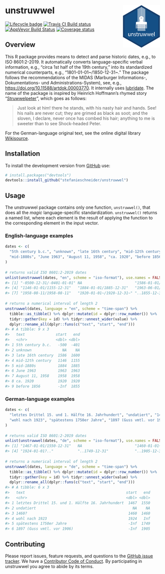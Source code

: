 
<!-- README.md is generated from README.Rmd. Please edit that file -->

# unstruwwel <img src="man/figures/logo.png" align="right" width="120" />

[![Lifecycle
badge](https://img.shields.io/badge/lifecycle-maturing-blue.svg)](https://www.tidyverse.org/lifecycle/#maturing)
[![Travis CI Build
status](https://travis-ci.org/stefanieschneider/unstruwwel.svg?branch=master)](https://travis-ci.org/stefanieschneider/unstruwwel)
[![AppVeyor Build
Status](https://ci.appveyor.com/api/projects/status/github/stefanieschneider/unstruwwel?branch=master&svg=true)](https://ci.appveyor.com/project/stefanieschneider/unstruwwel)
[![Coverage
status](https://codecov.io/github/stefanieschneider/unstruwwel/coverage.svg?branch=master)](https://codecov.io/github/stefanieschneider/unstruwwel?branch=master)

## Overview

This R package provides means to detect and parse historic dates, e.g.,
to ISO 8601:2-2019. It automatically converts language-specific verbal
information, e.g., “circa 1st half of the 19th century,” into its
standardized numerical counterparts, e.g., “1801-01-01\~/1850-12-31\~.”
The package follows the recommendations of the MIDAS (Marburger
Informations-, Dokumentations- und Administrations-System), see, e.g.,
<https://doi.org/10.11588/artdok.00003770>. It internally uses
[lubridate](https://github.com/tidyverse/lubridate). The name of the
package is inspired by Heinrich Hoffmann’s rhymed story
“[Struwwelpeter](http://www.gutenberg.org/files/12116/12116-h/12116-h.htm#Shock-headed_Peter)”,
which goes as follows:

> Just look at him\! there he stands, with his nasty hair and hands.
> See\! his nails are never cut; they are grimed as black as soot; and
> the sloven, I declare, never once has combed his hair; anything to me
> is sweeter than to see Shock-headed Peter.

For the German-language original text, see the online digital library
[Wikisource](https://de.wikisource.org/wiki/Der_Struwwelpeter/Struwwelpeter).

## Installation

To install the development version from
[GitHub](https://github.com/stefanieschneider/unstruwwel) use:

``` r
# install.packages("devtools")
devtools::install_github("stefanieschneider/unstruwwel")
```

## Usage

The unstruwwel package contains only one function, `unstruwwel()`, that
does all the *magic* language-specific standardization. `unstruwwel()`
returns a named list, where each element is the result of applying the
function to the corresponding element in the input vector.

### English-language examples

``` r
dates <- c(
  "5th century b.c.", "unknown", "late 16th century", "mid-12th century",
  "mid-1880s", "June 1963", "August 11, 1958", "ca. 1920", "before 1856"
)

# returns valid ISO 8601:2-2019 dates
unlist(unstruwwel(dates, "en", scheme = "iso-format"), use.names = FALSE)
#> [1] "-0500-12-31/-0401-01-01" NA                        "1586-01-01/1600-12-31"  
#> [4] "1146-01-01/1155-12-31"   "1884-01-01/1885-12-31"   "1963-06-01/1963-06-30"  
#> [7] "1958-08-11/1958-08-11"   "1920-01-01~/1920-12-31~" "..1855-12-31"

# returns a numerical interval of length 2 
unstruwwel(dates, language = "en", scheme = "time-span") %>%
  tibble::as_tibble() %>% dplyr::mutate(id = dplyr::row_number()) %>% 
  tidyr::gather(key = id) %>% tidyr::unnest_wider(value) %>% 
  dplyr::rename_all(dplyr::funs(c("text", "start", "end")))
#> # A tibble: 9 x 3
#>   text              start   end
#>   <chr>             <dbl> <dbl>
#> 1 5th century b.c.   -500  -401
#> 2 unknown              NA    NA
#> 3 late 16th century  1586  1600
#> 4 mid-12th century   1146  1155
#> 5 mid-1880s          1884  1885
#> 6 June 1963          1963  1963
#> 7 August 11, 1958    1958  1958
#> 8 ca. 1920           1920  1920
#> 9 before 1856        -Inf  1855
```

### German-language examples

``` r
dates <- c(
  "letztes Drittel 15. und 1. Hälfte 16. Jahrhundert", "undatiert", "1460?",
  "wohl nach 1923", "spätestens 1750er Jahre", "1897 (Guss vmtl. vor 1906)"
)

# returns valid ISO 8601:2-2019 dates
unlist(unstruwwel(dates, "de", scheme = "iso-format"), use.names = FALSE)
#> [1] "1467-01-01/1550-12-31"   NA                        "1460-01-01~/1460-12-31~"
#> [4] "1924-01-01?.."           "..1749-12-31"            "..1905-12-31?"

# returns a numerical interval of length 2 
unstruwwel(dates, language = "de", scheme = "time-span") %>%
  tibble::as_tibble() %>% dplyr::mutate(id = dplyr::row_number()) %>% 
  tidyr::gather(key = id) %>% tidyr::unnest_wider(value) %>% 
  dplyr::rename_all(dplyr::funs(c("text", "start", "end")))
#> # A tibble: 6 x 3
#>   text                                              start   end
#>   <chr>                                             <dbl> <dbl>
#> 1 letztes Drittel 15. und 1. Hälfte 16. Jahrhundert  1467  1550
#> 2 undatiert                                            NA    NA
#> 3 1460?                                              1460  1460
#> 4 wohl nach 1923                                     1924   Inf
#> 5 spätestens 1750er Jahre                            -Inf  1749
#> 6 1897 (Guss vmtl. vor 1906)                         -Inf  1905
```

## Contributing

Please report issues, feature requests, and questions to the [GitHub
issue tracker](https://github.com/stefanieschneider/unstruwwel/issues).
We have a [Contributor Code of
Conduct](https://github.com/stefanieschneider/unstruwwel/blob/master/CODE_OF_CONDUCT.md).
By participating in unstruwwel you agree to abide by its terms.
